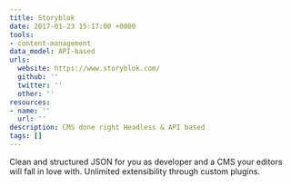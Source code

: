```yaml
---
title: Storyblok
date: 2017-01-23 15:17:00 +0000
tools:
- content-management
data_model: API-based
urls:
  website: https://www.storyblok.com/
  github: ''
  twitter: ''
  other: ''
resources:
- name: ''
  url: ''
description: CMS done right Headless & API based
tags: []
---
```

Clean and structured JSON for you as developer and a CMS your editors will fall in love with. Unlimited extensibility through custom plugins.
